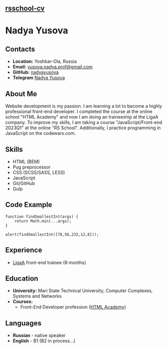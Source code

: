 ## [rsschool-cv](https://nadyayusova.github.io/rsschool-cv/)

# Nadya Yusova

## Contacts

-  **Location:** Yoshkar-Ola, Russia
-  **Email:** yusova.nadya.prof@gmail.com
-  **GitHub:** [nadyayusova](https://github.com/nadyayusova)
-  **Telegram** [Nadya Yusova](https://t.me/nadyayusova)

## About Me

Website development is my passion. I am learning a lot to become a highly professional front-end developer. I completed the course at the online school "HTML Academy" and now I am doing an traineeship at the LigaA company. To improve my skills, I am taking a course "JavaScript/Front-end 2023Q1"  at the online "RS School". Additionally, I practice programming in JavaScript on the codewars.com.

## Skills

-  HTML (BEM)
-  Pug preprocessor
-  CSS (SCSS/SASS, LESS)
-  JavaScript
-  Git/GitHub
-  Gulp

## Code Example

```
function findSmallestInt(args) {
    return Math.min(...args);
}

alert(findSmallestInt([78,56,232,12,8]));
```

## Experience

-  [LigaA](https://ligaa.agency) front-end trainee (8 months)

## Education

-  **University:** Mari State Technical University, Computer Complexes, Systems and Networks
-  **Courses:**
    -  Front-End Developer profession ([HTML Academy](https://www.htmlacademy.ru))

## Languages

-  **Russian** - native speaker
-  **English** - B1 (B2 in process…)
